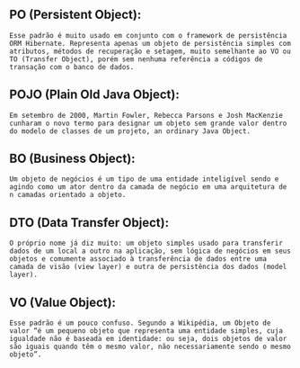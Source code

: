 
## PO (Persistent Object):
    Esse padrão é muito usado em conjunto com o framework de persistência ORM Hibernate. Representa apenas um objeto de persistência simples com atributos, métodos de recuperação e setagem, muito semelhante ao VO ou TO (Transfer Object), porém sem nenhuma referência a códigos de transação com o banco de dados.
## POJO (Plain Old Java Object):
    Em setembro de 2000, Martin Fowler, Rebecca Parsons e Josh MacKenzie cunharam o novo termo para designar um objeto sem grande valor dentro do modelo de classes de um projeto, an ordinary Java Object.
## BO (Business Object):
    Um objeto de negócios é um tipo de uma entidade inteligível sendo e agindo como um ator dentro da camada de negócio em uma arquitetura de n camadas orientado a objeto.
## DTO (Data Transfer Object):
    O próprio nome já diz muito: um objeto simples usado para transferir dados de um local a outro na aplicação, sem lógica de negócios em seus objetos e comumente associado à transferência de dados entre uma camada de visão (view layer) e outra de persistência dos dados (model layer). 
## VO (Value Object):
    Esse padrão é um pouco confuso. Segundo a Wikipédia, um Objeto de valor “é um pequeno objeto que representa uma entidade simples, cuja igualdade não é baseada em identidade: ou seja, dois objetos de valor são iguais quando têm o mesmo valor, não necessariamente sendo o mesmo objeto”.